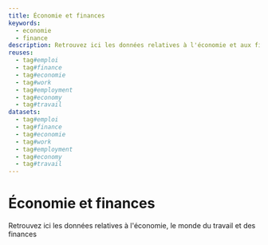```yaml
---
title: Économie et finances
keywords:
  - economie
  - finance
description: Retrouvez ici les données relatives à l'économie et aux finances
reuses:
  - tag#emploi
  - tag#finance
  - tag#economie
  - tag#work
  - tag#employment
  - tag#economy
  - tag#travail
datasets:
  - tag#emploi
  - tag#finance
  - tag#economie
  - tag#work
  - tag#employment
  - tag#economy
  - tag#travail
---
```


# Économie et finances

Retrouvez ici les données relatives à l'économie, le monde du travail et des finances
